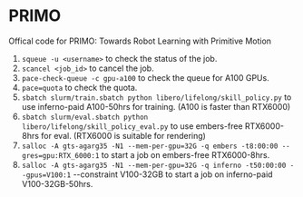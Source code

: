# PRIMO
Offical code for PRIMO: Towards Robot Learning with Primitive Motion

1. `squeue -u <username>` to check the status of the job.
2. `scancel <job_id>` to cancel the job.
3. `pace-check-queue -c gpu-a100` to check the queue for A100 GPUs.
4. `pace=quota` to check the quota.
5. `sbatch slurm/train.sbatch python libero/lifelong/skill_policy.py` to use inferno-paid A100-50hrs for training. (A100 is faster than RTX6000)
6. `sbatch slurm/eval.sbatch python libero/lifelong/skill_policy_eval.py` to use embers-free RTX6000-8hrs for eval. (RTX6000 is suitable for rendering)
7. `salloc -A gts-agarg35 -N1 --mem-per-gpu=32G -q embers -t8:00:00 --gres=gpu:RTX_6000:1` to start a job on embers-free RTX6000-8hrs.
8. `salloc -A gts-agarg35 -N1 --mem-per-gpu=32G -q inferno -t50:00:00 --gpus=V100:1` --constraint V100-32GB to start a job on inferno-paid V100-32GB-50hrs.